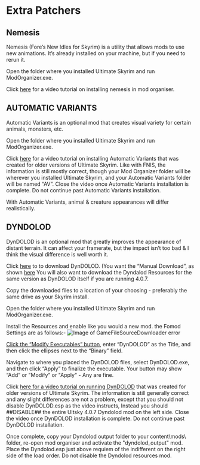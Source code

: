 # Extra Patchers

## Nemesis

Nemesis (Fore’s New Idles for Skyrim) is a utility that allows mods to use new animations. It’s already installed on your machine, but if you need to rerun it.

Open the folder where you installed Ultimate Skyrim and run ModOrganizer.exe. 

Click [here](https://www.youtube.com/watch?v=ki2bghy2Mvo) for a video tutorial on installing nemesis in mod organiser.


## AUTOMATIC VARIANTS 

Automatic Variants is an optional mod that creates visual variety for certain animals, monsters, etc. 

Open the folder where you installed Ultimate Skyrim and run ModOrganizer.exe.

Click [here](https://youtu.be/thfOQIdW0Cg?t=814) for a video tutorial on installing Automatic Variants that was created for older versions of Ultimate Skyrim.
Like with FNIS, the information is still mostly correct, though your Mod Organizer folder will be wherever you installed Ultimate Skyrim, and your Automatic Variants folder will be named “AV”.
Close the video once Automatic Variants installation is complete. Do not continue past Automatic Variants installation.

With Automatic Variants, animal & creature appearances will differ realistically.


## DYNDOLOD 

DynDOLOD is an optional mod that greatly improves the appearance of distant terrain. It can affect your framerate, but the impact isn’t too bad & I think the visual difference is well worth it.

Click [here](https://www.nexusmods.com/skyrim/mods/59721?tab=files) to to download DynDOLOD. (You want the “Manual Download”, as shown [here](https://i.imgur.com/ONuUpNK.jpg) You will also want to download the Dyndalod Resources for the same version as DynDOLOD itself if you are running 4.0.7.

Copy the downloaded files to a location of your choosing - preferably the same drive as your Skyrim install.

Open the folder where you installed Ultimate Skyrim and run ModOrganizer.exe. 

Install the Resources and enable like you would a new mod. the Fomod Settings are as follows:-
![Image of GameFileSourceDownloader error](https://cdn.discordapp.com/attachments/566109104360390657/813849527169318922/gbGjikg.png)

[Click the “Modify Executables” button](https://i.imgur.com/urDHApv.jpg), enter “DynDOLOD” as the Title, and then click the ellipses next to the “Binary” field.

Navigate to where you placed the DynDOLOD files, select DynDOLOD.exe,  and then click “Apply” to finalize the executable.
Your button may show “Add” or "Modify” or "Apply" - Any are fine. 

Click [here for a video tutorial on running DynDOLOD](https://youtu.be/thfOQIdW0Cg?t=1130) that was created for older versions of Ultimate Skyrim.
The information is still generally correct and any slight differences are not a problem, except that you should not disable DynDOLOD.esp as the video instructs, Instead you should ##DISABLE## the entire Ultsky 4.0.7 Dyndolod mod on the left side. 
Close the video once DynDOLOD installation is complete. Do not continue past DynDOLOD installation.

Once complete, copy your Dyndolod output folder to your content\mods\ folder, re-open mod organiser and activate the "dyndolod_output" mod. Place the Dyndolod.esp just above requiem of the indifferent on the right side of the load order. Do not disable the Dyndolod resources mod. 
